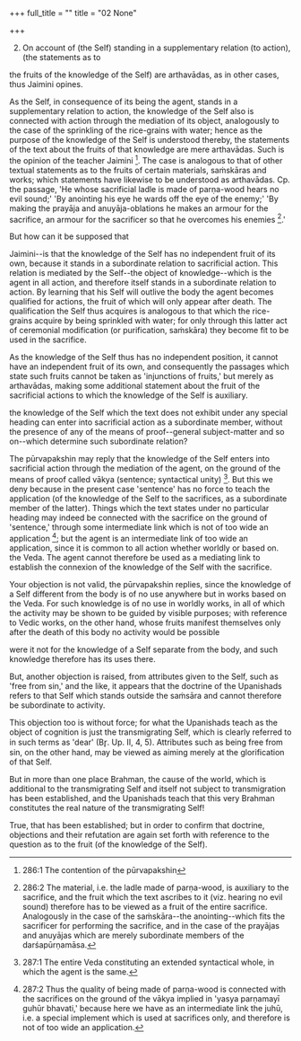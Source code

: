 +++
full_title = ""
title = "02 None"

+++


2. On account of (the Self) standing in a supplementary relation (to action), (the statements as to

the fruits of the knowledge of the Self) are arthavādas, as in other cases, thus Jaimini opines.

As the Self, in consequence of its being the agent, stands in a supplementary relation to action, the knowledge of the Self also is connected with action through the mediation of its object, analogously to the case of the sprinkling of the rice-grains with water; hence as the purpose of the knowledge of the Self is understood thereby, the statements of the text about the fruits of that knowledge are mere arthavādas. Such is the opinion of the teacher Jaimini [^fn_183]. The case is analogous to that of other textual statements as to the fruits of certain materials, saṁskāras and works; which statements have likewise to be understood as arthavādas. Cp. the passage, 'He whose sacrificial ladle is made of parṇa-wood hears no evil sound;' 'By anointing his eye he wards off the eye of the enemy;' 'By making the prayāja and anuyāja-oblations he makes an armour for the sacrifice, an armour for the sacrificer so that he overcomes his enemies [^fn_184].'

But how can it be supposed that

[^fn_183]: 286:1 The contention of the pūrvapakshin

Jaimini--is that the knowledge of the Self has no independent fruit of its own, because it stands in a subordinate relation to sacrificial action. This relation is mediated by the Self--the object of knowledge--which is the agent in all action, and therefore itself stands in a subordinate relation to action. By learning that his Self will outlive the body the agent becomes qualified for actions, the fruit of which will only appear after death. The qualification the Self thus acquires is analogous to that which the rice-grains acquire by being sprinkled with water; for only through this latter act of ceremonial modification (or purification, saṁskāra) they become fit to be used in the sacrifice.

As the knowledge of the Self thus has no independent position, it cannot have an independent fruit of its own, and consequently the passages which state such fruits cannot be taken as 'injunctions of fruits,' but merely as arthavādas, making some additional statement about the fruit of the sacrificial actions to which the knowledge of the Self is auxiliary.

[^fn_184]: 286:2 The material, i.e. the ladle made of parṇa-wood, is auxiliary to the sacrifice, and the fruit which the text ascribes to it (viz. hearing no evil sound) therefore has to be viewed as a fruit of  the entire sacrifice. Analogously in the case of the saṁskāra--the anointing--which fits the sacrificer for performing the sacrifice, and in the case of the prayājas and anuyājas which are merely subordinate members of the darśapūrṇamāsa.

the knowledge of the Self which the text does not exhibit under any special heading can enter into sacrificial action as a subordinate member, without the presence of any of the means of proof--general subject-matter and so on--which determine such subordinate relation?

The pūrvapakshin may reply that the knowledge of the Self enters into sacrificial action through the mediation of the agent, on the ground of the means of proof called vākya (sentence; syntactical unity) [^fn_185]. But this we deny because in the present case 'sentence' has no force to teach the application (of the knowledge of the Self to the sacrifices, as a subordinate member of the latter). Things which the text states under no particular heading may indeed be connected with the sacrifice on the ground of 'sentence,' through some intermediate link which is not of too wide an application [^fn_186]; but the agent is an intermediate link of too wide an application, since it is common to all action whether worldly or based on. the Veda. The agent cannot therefore be used as a mediating link to establish the connexion of the knowledge of the Self with the sacrifice.

Your objection is not valid, the pūrvapakshin replies, since the knowledge of a Self different from the body is of no use anywhere but in works based on the Veda. For such knowledge is of no use in worldly works, in all of which the activity may be shown to be guided by visible purposes; with reference to Vedic works, on the other hand, whose fruits manifest themselves only after the death of this body no activity would be possible

[^fn_185]: 287:1 The entire Veda constituting an extended syntactical whole, in which the agent is the same.

[^fn_186]: 287:2 Thus the quality of being made of parṇa-wood is connected with the sacrifices on the ground of the vākya implied in 'yasya parṇamayī guhūr bhavati,' because here we have as an intermediate link the juhū, i.e. a special implement which is used at sacrifices only, and therefore is not of too wide an application.

were it not for the knowledge of a Self separate from the body, and such knowledge therefore has its uses there.

But, another objection is raised, from attributes given to the Self, such as 'free from sin,' and the like, it appears that the doctrine of the Upanishads refers to that Self which stands outside the saṁsāra and cannot therefore be subordinate to activity.

This objection too is without force; for what the Upanishads teach as the object of cognition is just the transmigrating Self, which is clearly referred to in such terms as 'dear' (Br̥. Up. II, 4, 5). Attributes such as being free from sin, on the other hand, may be viewed as aiming merely at the glorification of that Self.

But in more than one place Brahman, the cause of the world, which is additional to the transmigrating Self and itself not subject to transmigration has been established, and the Upanishads teach that this very Brahman constitutes the real nature of the transmigrating Self!

True, that has been established; but in order to confirm that doctrine, objections and their refutation are again set forth with reference to the question as to the fruit (of the knowledge of the Self).

